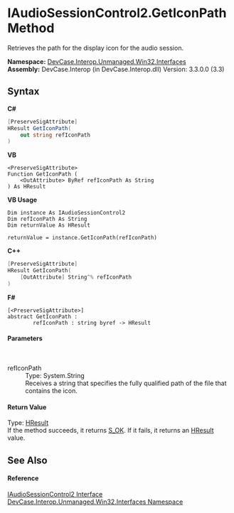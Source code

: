 # IAudioSessionControl2.GetIconPath Method 
 

Retrieves the path for the display icon for the audio session.

**Namespace:**&nbsp;<a href="N_DevCase_Interop_Unmanaged_Win32_Interfaces">DevCase.Interop.Unmanaged.Win32.Interfaces</a><br />**Assembly:**&nbsp;DevCase.Interop (in DevCase.Interop.dll) Version: 3.3.0.0 (3.3)

## Syntax

**C#**<br />
``` C#
[PreserveSigAttribute]
HResult GetIconPath(
	out string refIconPath
)
```

**VB**<br />
``` VB
<PreserveSigAttribute>
Function GetIconPath ( 
	<OutAttribute> ByRef refIconPath As String
) As HResult
```

**VB Usage**<br />
``` VB Usage
Dim instance As IAudioSessionControl2
Dim refIconPath As String
Dim returnValue As HResult

returnValue = instance.GetIconPath(refIconPath)
```

**C++**<br />
``` C++
[PreserveSigAttribute]
HResult GetIconPath(
	[OutAttribute] String^% refIconPath
)
```

**F#**<br />
``` F#
[<PreserveSigAttribute>]
abstract GetIconPath : 
        refIconPath : string byref -> HResult 

```


#### Parameters
&nbsp;<dl><dt>refIconPath</dt><dd>Type: System.String<br />Receives a string that specifies the fully qualified path of the file that contains the icon.</dd></dl>

#### Return Value
Type: <a href="T_DevCase_Interop_Unmanaged_Win32_Enums_HResult">HResult</a><br />If the method succeeds, it returns <a href="T_DevCase_Interop_Unmanaged_Win32_Enums_HResult">S_OK</a>. If it fails, it returns an <a href="T_DevCase_Interop_Unmanaged_Win32_Enums_HResult">HResult</a> value.

## See Also


#### Reference
<a href="T_DevCase_Interop_Unmanaged_Win32_Interfaces_IAudioSessionControl2">IAudioSessionControl2 Interface</a><br /><a href="N_DevCase_Interop_Unmanaged_Win32_Interfaces">DevCase.Interop.Unmanaged.Win32.Interfaces Namespace</a><br />
